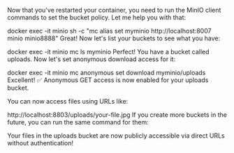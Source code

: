 Now that you've restarted your container, you need to run the MinIO client commands to set the bucket policy. Let me help you with that:


docker exec -it minio sh -c "mc alias set myminio http://localhost:8007 minio minio8888"
Great! Now let's list your buckets to see what you have:


docker exec -it minio mc ls myminio
Perfect! You have a bucket called uploads. Now let's set anonymous download access for it:


docker exec -it minio mc anonymous set download myminio/uploads
Excellent! ✅ Anonymous GET access is now enabled for your uploads bucket.

You can now access files using URLs like:

http://localhost:8803/uploads/your-file.jpg
If you create more buckets in the future, you can run the same command for them:

Your files in the uploads bucket are now publicly accessible via direct URLs without authentication!

